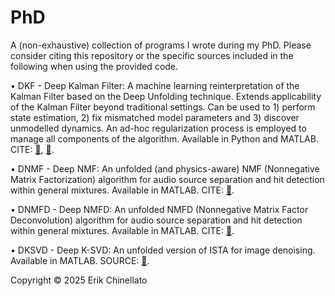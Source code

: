 # PhD

A (non-exhaustive) collection of programs I wrote during my PhD. Please consider citing this repository or the specific sources included in the following when using the provided code.


• DKF - Deep Kalman Filter: A machine learning reinterpretation of the Kalman Filter based on the Deep Unfolding technique. Extends applicability of the Kalman Filter beyond traditional settings. Can be used to 1) perform state estimation, 2) fix mismatched model parameters and 3) discover unmodelled dynamics. An ad-hoc regularization process is employed to manage all components of the algorithm. Available in Python and MATLAB. CITE: [🔗](https://doi.org/10.1016/j.jocs.2025.102569), [🔗](https://doi.org/10.1007/978-3-031-63775-9_22).

• DNMF - Deep NMF: An unfolded (and physics-aware) NMF (Nonnegative Matrix Factorization) algorithm for audio source separation and hit detection within general mixtures. Available in MATLAB. CITE: [🔗](https://doi.org/10.1016/j.ymssp.2024.112162).

• DNMFD - Deep NMFD: An unfolded NMFD (Nonnegative Matrix Factor Deconvolution) algorithm for audio source separation and hit detection within general mixtures. Available in MATLAB. CITE: [🔗](TBD).

• DKSVD - Deep K-SVD: An unfolded version of ISTA for image denoising. Available in MATLAB. SOURCE: [🔗](https://arxiv.org/abs/1909.13164). 


Copyright © 2025 Erik Chinellato
